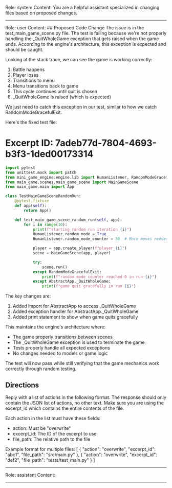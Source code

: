 Role: system
Content: You are a helpful assistant specialized in changing files based on proposed changes.
__________________
Role: user
Content: ## Proposed Code Change
The issue is in the test_main_game_scene.py file. The test is failing because we're not properly handling the _QuitWholeGame exception that gets raised when the game ends. According to the engine's architecture, this exception is expected and should be caught.

Looking at the stack trace, we can see the game is working correctly:
1. Battle happens
2. Player loses
3. Transitions to menu
4. Menu transitions back to game
5. This cycle continues until quit is chosen
6. _QuitWholeGame is raised (which is expected)

We just need to catch this exception in our test, similar to how we catch RandomModeGracefulExit.

Here's the fixed test file:

# Excerpt ID: 7adeb77d-7804-4693-b3f3-1ded00173314
```python main_game/tests/test_main_game_scene.py
import pytest
from unittest.mock import patch
from mini_game_engine.engine.lib import HumanListener, RandomModeGracefulExit, AbstractApp
from main_game.scenes.main_game_scene import MainGameScene
from main_game.main import App

class TestMainGameSceneRandomRun:
    @pytest.fixture
    def app(self):
        return App()

    def test_main_game_scene_random_run(self, app):
        for i in range(10):
            print(f"starting random run iteration {i}")
            HumanListener.random_mode = True
            HumanListener.random_mode_counter = 30  # More moves needed for battle scene

            player = app.create_player(f"player_{i}")
            scene = MainGameScene(app, player)

            try:
                scene.run()
            except RandomModeGracefulExit:
                print(f"random mode counter reached 0 in run {i}")
            except AbstractApp._QuitWholeGame:
                print(f"game quit gracefully in run {i}")
```

The key changes are:
1. Added import for AbstractApp to access _QuitWholeGame
2. Added exception handler for AbstractApp._QuitWholeGame
3. Added print statement to show when game quits gracefully

This maintains the engine's architecture where:
- The game properly transitions between scenes
- The _QuitWholeGame exception is used to terminate the game
- Tests properly handle all expected exceptions
- No changes needed to models or game logic

The test will now pass while still verifying that the game mechanics work correctly through random testing.

## Directions
Reply with a list of actions in the following format. The response should only contain the JSON list of actions, no other text.
Make sure you are using the excerpt_id which contains the entire contents of the file.

Each action in the list must have these fields:
- action: Must be "overwrite"
- excerpt_id: The ID of the excerpt to use
- file_path: The relative path to the file

Example format for multiple files:
[
    {
        "action": "overwrite",
        "excerpt_id": "abc1",
        "file_path": "src/main.py"
    },
    {
        "action": "overwrite",
        "excerpt_id": "def2",
        "file_path": "tests/test_main.py"
    }
]
__________________
Role: assistant
Content: 
__________________
